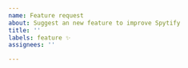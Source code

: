 ```yaml
---
name: Feature request
about: Suggest an new feature to improve Spytify
title: ''
labels: feature ✨
assignees: ''

---
```



